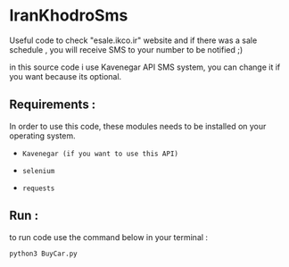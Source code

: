 # IranKhodroSms
Useful code to check "esale.ikco.ir" website and if there was a sale schedule , you will receive SMS to your number to be notified ;)

in this source code i use Kavenegar API SMS system, you can change it if you want because its optional.

## Requirements :

In order to use this code, these modules needs to be installed on your operating system.


* `Kavenegar (if you want to use this API)`

* `selenium`

* `requests`

## Run :

to run code use the command below in your terminal :

```Python
python3 BuyCar.py
```
